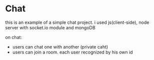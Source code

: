 # Chat

this is an example of a simple chat project.
i used js(client-side), node server with socket.io module and mongoDB 

on chat:
 * users can chat one with another (private caht)
 * users can join a room. each user recognized by his own id
 
